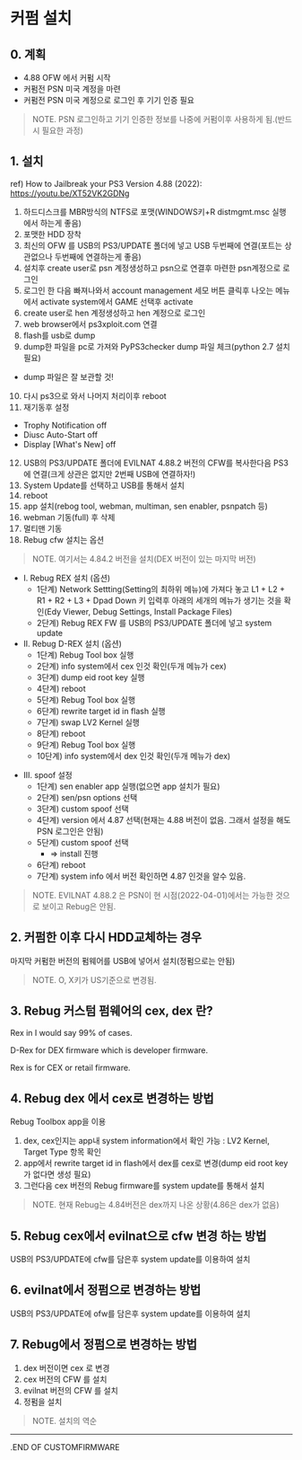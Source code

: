 # 커펌 설치

## 0. 계획
* 4.88 OFW 에서 커펌 시작
* 커펌전 PSN 미국 계정을 마련
* 커펌전 PSN 미국 계정으로 로그인 후 기기 인증 필요
> NOTE. PSN 로그인하고 기기 인증한 정보를 나중에 커펌이후 사용하게 됨.(반드시 필요한 과정)

## 1. 설치
ref) How to Jailbreak your PS3 Version 4.88 (2022):
      https://youtu.be/XT52VK2GDNg

1. 하드디스크를 MBR방식의 NTFS로 포맷(WINDOWS키+R distmgmt.msc 실행에서 하는게 좋음)
2. 포맷한 HDD 장착
3. 최신의 OFW 를 USB의 PS3/UPDATE 폴더에 넣고 USB 두번째에 연결(포트는 상관없으나 두번째에 연결하는게 좋음)
4. 설치후 create user로 psn 계정생성하고 psn으로 연결후 마련한 psn계정으로 로그인
5. 로그인 한 다음 빠져나와서 account management 세모 버튼 클릭후 나오는 메뉴에서 activate system에서 GAME 선택후 activate
6. create user로 hen 계정생성하고 hen 계정으로 로그인
7. web browser에서 ps3xploit.com 연결
8. flash를 usb로 dump
9. dump한 파일을 pc로 가져와 PyPS3checker dump 파일 체크(python 2.7 설치 필요)
* dump 파일은 잘 보관할 것!
10. 다시 ps3으로 와서 나머지 처리이후 reboot
11. 재기동후 설정
* Trophy Notification off
* Diusc Auto-Start off
* Display [What's New] off
12. USB의 PS3/UPDATE 폴더에 EVILNAT 4.88.2 버전의 CFW를 복사한다음 PS3에 연결(크게 상관은 없지만 2번째 USB에 연결하자!)
13. System Update를 선택하고 USB를 통해서 설치
14. reboot
15. app 설치(rebog tool, webman, multiman, sen enabler, psnpatch 등)
16. webman 기동(full) 후 삭제
17. 멀티맨 기동
18. Rebug cfw 설치는 옵션
> NOTE. 여기서는 4.84.2 버전을 설치(DEX 버전이 있는 마지막 버전)
+ I. Rebug REX 설치 (옵션)
   - 1단계) Network Settting(Setting의 최하위 메뉴)에 가져다 놓고 L1 + L2 + R1 + R2 + L3 + Dpad Down 키 입력후 아래의 세개의 메뉴가 생기는 것을 확인(Edy Viewer, Debug Settings, Install Package Files)
   - 2단계) Rebug REX FW 를 USB의 PS3/UPDATE 폴더에 넣고 system update
+ II. Rebug D-REX 설치 (옵션)
   - 1단계) Rebug Tool box 실행
   - 2단계) info system에서 cex 인것 확인(두개 메뉴가 cex)
   - 3단계) dump eid root key 실행
   - 4단계) reboot
   - 5단계) Rebug Tool box 실행
   - 6단계) rewrite target id in flash 실행
   - 7단계) swap LV2 Kernel 실행
   - 8단계) reboot
   - 9단계) Rebug Tool box 실행
   - 10단계) info system에서 dex 인것 확인(두개 메뉴가 dex)
* III. spoof 설정
   - 1단계) sen enabler app 실행(없으면 app 설치가 필요)
   - 2단계) sen/psn options 선택
   - 3단계) custom spoof 선택
   - 4단계) version 에서 4.87 선택(현재는 4.88 버전이 없음. 그래서 설정을 해도 PSN 로그인은 안됨)
   - 5단계) custom spoof 선택
     + => install 진행
   - 6단계) reboot
   - 7단계) system info 에서 버전 확인하면 4.87 인것을 알수 있음.

> NOTE. EVILNAT 4.88.2 은 PSN이 현 시점(2022-04-01)에서는 가능한 것으로 보이고 Rebug은 안됨.

## 2. 커펌한 이후 다시 HDD교체하는 경우
마지막 커펌한 버전의 펌웨어를 USB에 넣어서 설치(정펌으로는 안됨)
> NOTE. O, X키가 US기준으로 변경됨.

## 3. Rebug 커스텀 펌웨어의 cex, dex 란?
Rex in I would say 99% of cases.

D-Rex for DEX firmware which is developer firmware.

Rex is for CEX or retail firmware.

## 4. Rebug dex 에서 cex로 변경하는 방법
Rebug Toolbox app을 이용
1. dex, cex인지는 app내 system information에서 확인 가능 : LV2 Kernel, Target Type 항목 확인
2. app에서 rewrite target id in flash에서 dex를 cex로 변경(dump eid root key가 없다면 생성 필요)
3. 그런다음 cex 버전의 Rebug firmware를 system update를 통해서 설치
> NOTE. 현재 Rebug는 4.84버전은 dex까지 나온 상황(4.86은 dex가 없음)

## 5. Rebug cex에서 evilnat으로 cfw 변경 하는 방법
USB의 PS3/UPDATE에 cfw를 담은후 system update를 이용하여 설치

## 6. evilnat에서 정펌으로 변경하는 방법
USB의 PS3/UPDATE에 ofw를 담은후 system update를 이용하여 설치

## 7. Rebug에서 정펌으로 변경하는 방법
1. dex 버전이면 cex 로 변경
2. cex 버전의 CFW 를 설치
3. evilnat 버전의 CFW 를 설치
4. 정펌을 설치
> NOTE. 설치의 역순
___
.END OF CUSTOMFIRMWARE